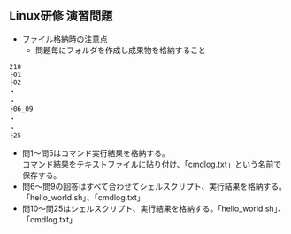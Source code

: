 ## Linux研修 演習問題

* ファイル格納時の注意点
  * 問題毎にフォルダを作成し成果物を格納すること  
```
210
├01  
├02
・
・
├06_09
・
・
├25
```
  * 問1～問5はコマンド実行結果を格納する。  
  コマンド結果をテキストファイルに貼り付け、「cmdlog.txt」という名前で保存する。
  * 問6～問9の回答はすべて合わせてシェルスクリプト、実行結果を格納する。「hello_world.sh」、「cmdlog.txt」
  * 問10～問25はシェルスクリプト、実行結果を格納する。「hello_world.sh」、「cmdlog.txt」
